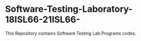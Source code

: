 # Software-Testing-Laboratory-18ISL66-21ISL66-
This Repository contains Software Testing Lab Programs codes.
